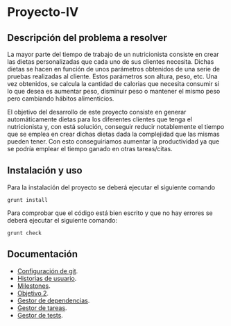 # Proyecto-IV

## Descripción del problema a resolver
La mayor parte del tiempo de trabajo de un nutricionista consiste en crear las dietas personalizadas que cada uno de sus clientes necesita. Dichas dietas se hacen en función de unos parámetros obtenidos de una serie de pruebas realizadas al cliente. Estos parámetros son altura, peso, etc. Una vez obtenidos, se calcula la cantidad de calorias que necesita consumir si lo que desea es aumentar peso, disminuir peso o mantener el mismo peso pero cambiando hábitos alimenticios. 

El objetivo del desarrollo de este proyecto consiste en generar automáticamente dietas para los diferentes clientes que tenga el nutricionista y, con está solución, conseguir reducir notablemente el tiempo que se emplea en crear dichas dietas dada la complejidad que las mismas pueden tener. Con esto conseguiriamos aumentar la productividad ya que se podría emplear el tiempo ganado en otras tareas/citas.

## Instalación y uso
Para la instalación del proyecto se deberá ejecutar el siguiente comando

```shell
grunt install
```

Para comprobar que el código está bien escrito y que no hay errores se deberá ejecutar el siguiente comando:

```shell
grunt check
```

## Documentación
- [Configuración de git](docs/configuracion-git.md).
- [Historias de usuario](docs/historias-usuario.md).
- [Milestones](docs/milestones.md).
- [Objetivo 2](docs/objetivo2.md).
- [Gestor de dependencias](docs/gestor-dependencias.md).
- [Gestor de tareas](docs/gestor-tareas.md). 
- [Gestor de tests](docs/gestor-tests.md).
